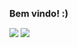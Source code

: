 ### Bem vindo! :)

<img src="https://github-readme-stats.vercel.app/api?username=4llay&show_icons=true">
<img src="[(https://github-readme-stats.vercel.app/api/top-langs/?username=4llay&layout=compact)](https://github.com/anuraghazra/github-readme-stats)">
